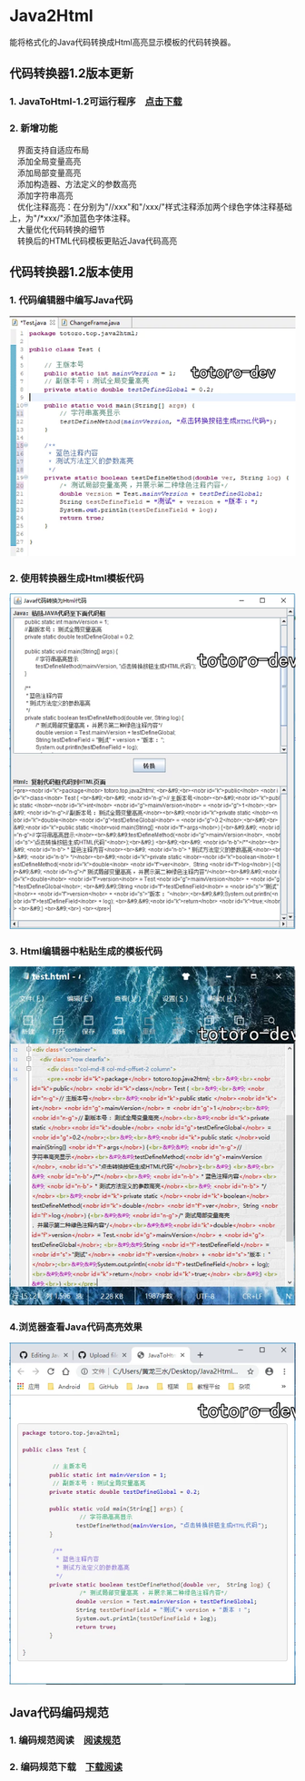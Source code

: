 # Java2Html
能将格式化的Java代码转换成Html高亮显示模板的代码转换器。<br>

## 代码转换器1.2版本更新<br>
### 1. JavaToHtml-1.2可运行程序&emsp;<a href="https://github.com/totoro-dev/Java2Html/releases/download/1.2/JavaToHtml-1.2.jar">点击下载</a><br>
### 2. 新增功能<br>
&emsp;界面支持自适应布局<br>
&emsp;添加全局变量高亮<br>
&emsp;添加局部变量高亮<br>
&emsp;添加构造器、方法定义的参数高亮<br>
&emsp;添加字符串高亮<br>
&emsp;优化注释高亮：在分别为"//xxx"和"/xxx/"样式注释添加两个绿色字体注释基础上，为"/*xxx/"添加蓝色字体注释。<br>
&emsp;大量优化代码转换的细节<br>
&emsp;转换后的HTML代码模板更贴近Java代码高亮<br>

## 代码转换器1.2版本使用<br>
### 1. 代码编辑器中编写Java代码<br>
<img src="img/1.2/JavaCode.webp"/><br>
### 2. 使用转换器生成Html模板代码<br>
<img src="img/1.2/Changer.webp"/><br>
### 3. Html编辑器中粘贴生成的模板代码<br>
<img src="img/1.2/HtmlCode.webp"/><br>
### 4.浏览器查看Java代码高亮效果<br>
<img src="img/1.2/Brower.webp"/><br>

## Java代码编码规范<br>
### 1. 编码规范阅读&emsp;<a href="编码规范.txt">阅读规范</a>
### 2. 编码规范下载&emsp;<a href="https://github.com/totoro-dev/Java2Html/releases/download/1.2/CodingSpecification.txt">下载阅读</a>
